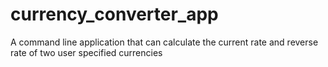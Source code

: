 # currency_converter_app
A command line application that can calculate the current rate and reverse rate of two user specified  currencies
